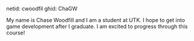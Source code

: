 netid: cwoodfil
ghid: ChaGW

My name is Chase Woodfill and I am a student at UTK. I hope to get into game development after I graduate. I am excited to progress through this course!
